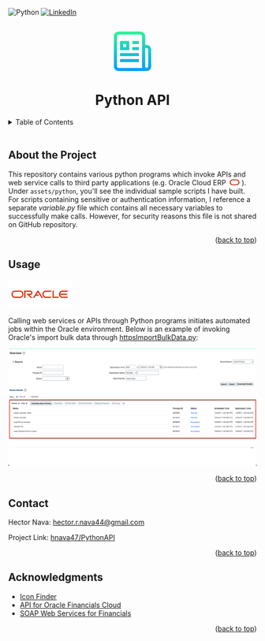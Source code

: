 <div id="top"></div>

![Python][python-shield]
[![LinkedIn][linkedin-shield]][linkedin-url]

<!-- Project Logo -->
<br/>
<div align="center">
    <img src="assets/images/readmelogo.png" alt="Logo" width="80" height="80">
    <h1 align="center">Python API</h1>
</div>

<!-- Table of Contents -->
<details>
    <summary>Table of Contents</summary>
    <ol>
        <li><a href="#about-the-project">About the Project</a></li>
        <li><a href="#usage">Usage</a></li>
        <li><a href="#contact">Contact</a></li>
        <li><a href="#acknowledgments">Acknowledgments</a></li>
    </ol>
</details>
<br/>

## About the Project
This repository contains various python programs which invoke APIs and web service calls to third party applications (e.g. Oracle Cloud ERP &nbsp;<img src="assets/images/oracle.png" alt="Icon" width="20" height="12">&nbsp;). Under `assets/python`, you'll see the individual sample scripts I have built. For scripts containing sensitive or authentication information, I reference a separate <span><i>variable.py</i></span> file which contains all necessary variables to successfully make calls. However, for security reasons this file is not shared on GitHub repository.

<p align="right">(<a href="#top">back to top</a>)</p>

## Usage
![Oracle Name][oracle-name]

Calling web services or APIs through Python programs initiates automated jobs within the Oracle environment. Below is an example of invoking Oracle's import bulk data through [httpsImportBulkData.py](https://github.com/hnava47/PythonAPI/blob/main/assets/python/httpsImportBulkData.py):

![Oracle Screenshot][oracle-screenshot]

<p align="right">(<a href="#top">back to top</a>)</p>

## Contact
Hector Nava: hector.r.nava44@gmail.com

Project Link: [hnava47/PythonAPI](https://github.com/hnava47/PythonAPI)

<p align="right">(<a href="#top">back to top</a>)</p>

## Acknowledgments
* [Icon Finder](https://www.iconfinder.com)
* [API for Oracle Financials Cloud](https://docs.oracle.com/en/cloud/saas/financials/21c/farfa/index.html)
* [SOAP Web Services for Financials](https://docs.oracle.com/en/cloud/saas/financials/21c/oeswf/index.html)

<p align="right">(<a href="#top">back to top</a>)</p>

<!-- MARKDOWN LINKS & IMAGES -->
[oracle-name]: assets/images/oraclename.png
[python-shield]: https://img.shields.io/badge/Python-3776AB?style=for-the-badge&logo=python&logoColor=white
[linkedin-shield]: https://img.shields.io/badge/-LinkedIn-black.svg?style=for-the-badge&logo=linkedin&colorB=555
[linkedin-url]: https://linkedin.com/in/hector-nava-mba
[oracle-screenshot]: assets/images/orascreenshot.png
